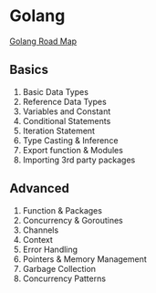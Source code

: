 # Golang

[Golang Road Map](https://roadmap.sh/golang)

## Basics
1. Basic Data Types
2. Reference Data Types
3. Variables and Constant
4. Conditional Statements
5. Iteration Statement
6. Type Casting & Inference
7. Export function & Modules
8. Importing 3rd party packages

## Advanced
1. Function & Packages
2. Concurrency & Goroutines
3. Channels
4. Context
5. Error Handling
6. Pointers & Memory Management
7. Garbage Collection
8. Concurrency Patterns
